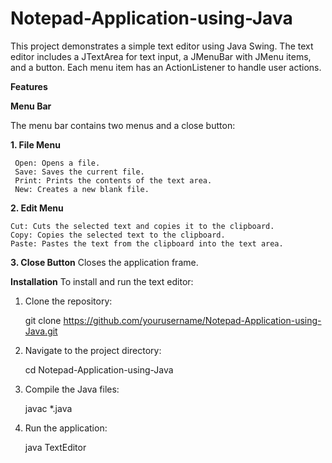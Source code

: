 # Notepad-Application-using-Java
This project demonstrates a simple text editor using Java Swing. The text editor includes a JTextArea for text input, a JMenuBar with JMenu items, and a button. Each menu item has an ActionListener to handle user actions.

**Features**

**Menu Bar**

The menu bar contains two menus and a close button:

**1. File Menu**

     Open: Opens a file.
     Save: Saves the current file.
     Print: Prints the contents of the text area.
     New: Creates a new blank file.
**2. Edit Menu**

    Cut: Cuts the selected text and copies it to the clipboard.
    Copy: Copies the selected text to the clipboard.
    Paste: Pastes the text from the clipboard into the text area.
**3. Close Button**
     Closes the application frame.

**Installation**
To install and run the text editor:

1. Clone the repository:
   
   git clone https://github.com/yourusername/Notepad-Application-using-Java.git
   
2. Navigate to the project directory:

   cd Notepad-Application-using-Java
   
4. Compile the Java files:

   javac *.java
   
5. Run the application:

    java TextEditor
